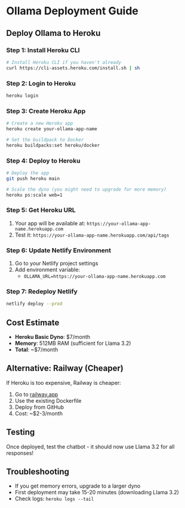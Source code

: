 # Ollama Deployment Guide

## Deploy Ollama to Heroku

### Step 1: Install Heroku CLI
```bash
# Install Heroku CLI if you haven't already
curl https://cli-assets.heroku.com/install.sh | sh
```

### Step 2: Login to Heroku
```bash
heroku login
```

### Step 3: Create Heroku App
```bash
# Create a new Heroku app
heroku create your-ollama-app-name

# Set the buildpack to Docker
heroku buildpacks:set heroku/docker
```

### Step 4: Deploy to Heroku
```bash
# Deploy the app
git push heroku main

# Scale the dyno (you might need to upgrade for more memory)
heroku ps:scale web=1
```

### Step 5: Get Heroku URL
1. Your app will be available at: `https://your-ollama-app-name.herokuapp.com`
2. Test it: `https://your-ollama-app-name.herokuapp.com/api/tags`

### Step 6: Update Netlify Environment
1. Go to your Netlify project settings
2. Add environment variable:
   - `OLLAMA_URL=https://your-ollama-app-name.herokuapp.com`

### Step 7: Redeploy Netlify
```bash
netlify deploy --prod
```

## Cost Estimate
- **Heroku Basic Dyno**: $7/month
- **Memory**: 512MB RAM (sufficient for Llama 3.2)
- **Total**: ~$7/month

## Alternative: Railway (Cheaper)
If Heroku is too expensive, Railway is cheaper:
1. Go to [railway.app](https://railway.app)
2. Use the existing Dockerfile
3. Deploy from GitHub
4. Cost: ~$2-3/month

## Testing
Once deployed, test the chatbot - it should now use Llama 3.2 for all responses!

## Troubleshooting
- If you get memory errors, upgrade to a larger dyno
- First deployment may take 15-20 minutes (downloading Llama 3.2)
- Check logs: `heroku logs --tail`
